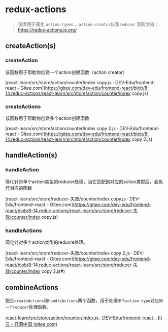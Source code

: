 # redux-actions

> 该库用于简化 `action-types` 、`action-creator`以及`reducer`
> 官网文档：https://redux-actions.js.org/



## createAction(s)

### createAction

该函数用于帮助你创建一个action创建函数（action creator）

[react-learn/src/store/action/counter/index copy.js · DEV-Edu/frontend-react - Gitee.com](https://gitee.com/dev-edu/frontend-react/blob/8-14.reduc-actions/react-learn/src/store/action/counter/index copy.js)



### createActions

该函数用于帮助你创建多个action创建函数

[react-learn/src/store/action/counter/index copy 2.js · DEV-Edu/frontend-react - Gitee.com](https://gitee.com/dev-edu/frontend-react/blob/8-14.reduc-actions/react-learn/src/store/action/counter/index copy 2.js)



## handleAction(s)

### handleAction

简化针对单个action类型的reducer处理，当它匹配到对应的action类型后，会执行对应的函数

[react-learn/src/store/reducer-失效/counter/index copy.js · DEV-Edu/frontend-react - Gitee.com](https://gitee.com/dev-edu/frontend-react/blob/8-14.reduc-actions/react-learn/src/store/reducer-失效/counter/index copy.js)



### handleActions

简化针对多个action类型的reducre处理。

[react-learn/src/store/reducer-失效/counter/index copy 2.js · DEV-Edu/frontend-react - Gitee.com](https://gitee.com/dev-edu/frontend-react/blob/8-14.reduc-actions/react-learn/src/store/reducer-失效/counter/index copy 2.js#)



## combineActions

配合`createActions`和`handleActions`两个函数，用于处理`多个action-type`对应`同一个reducer`处理函数。

[react-learn/src/store/action/counter/index.js · DEV-Edu/frontend-react - 码云 - 开源中国 (gitee.com)](https://gitee.com/dev-edu/frontend-react/blob/8-14.reduc-actions/react-learn/src/store/action/counter/index.js)



